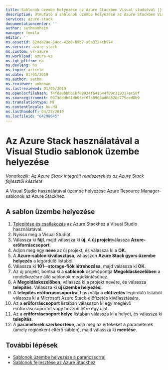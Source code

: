 ```yaml
---
title: Sablonok üzembe helyezése az Azure Stackben Visual studióval |} A Microsoft Docs
description: Útmutató a sablonok üzembe helyezése az Azure Stackben Visual studióval.
services: azure-stack
documentationcenter: ''
author: sethmanheim
manager: femila
editor: ''
ms.assetid: 628da2ae-64cc-42e0-b8b7-a6a3724cb974
ms.service: azure-stack
ms.custom: vs-azure
ms.workload: azure-vs
ms.tgt_pltfrm: na
ms.devlang: na
ms.topic: article
ms.date: 01/05/2019
ms.author: sethm
ms.reviewer: unknown
ms.lastreviewed: 01/05/2019
ms.openlocfilehash: f4fda8bbbb1bf88934f641644f89c319317ec58f
ms.sourcegitcommit: 0973dddb81db03cf07c8966ad66526d775ced8b9
ms.translationtype: MT
ms.contentlocale: hu-HU
ms.lasthandoff: 04/23/2019
ms.locfileid: "64298645"
---
```

# <a name="deploy-templates-in-azure-stack-using-visual-studio"></a>Az Azure Stack használatával a Visual Studio sablonok üzembe helyezése

*Vonatkozik: Az Azure Stack integrált rendszerek és az Azure Stack fejlesztői készlete*

A Visual Studio használatával üzembe helyezése Azure Resource Manager-sablonok az Azure Stackhez.

## <a name="to-deploy-a-template"></a>A sablon üzembe helyezése

1. [Telepítése és csatlakozás](azure-stack-install-visual-studio.md) az Azure Stackhez a Visual Studio használatával.
2. Nyissa meg a Visual Studiót.
3. Válassza ki **fájl**, majd válassza ki **új**. A **új projekt**válassza **Azure-erőforráscsoport**.
4. Adjon meg egy **neve** az új projekt, és válassza ki a **OK**.
5. A **Azure-sablon kiválasztása**, válasszon **Azure Stack gyors üzembe helyezés** a legördülő listából.
6. Válassza ki **101--storage-fiók létrehozása**, majd válassza ki **OK**.
7. Az új projekt, bontsa ki a **sablonok** csomópontja **Megoldáskezelőben** a rendelkezésre álló sablonok megtekintéséhez.
8. A **Megoldáskezelőben**, válassza ki a projekt nevére, és válassza **telepítés**. Válassza ki **új üzembe helyezési**.
9. A **telepítés erőforráscsoportra**, használja a **előfizetés** legördülő listából válassza ki a Microsoft Azure Stack-előfizetés kiválasztására.
10. Az a **erőforráscsoport** listában válasszon ki egy meglévő erőforráscsoportot vagy hozzon létre egy újat.
11. Az a **erőforráscsoport helye** listában válassza ki a helyet, és válassza ki **telepítés**.
12. A **paraméterek szerkesztése**, adja meg az értékeket a paraméterek (amely régiónként eltérő sablon), majd válassza ki **mentése**.

## <a name="next-steps"></a>További lépések

* [Sablonok üzembe helyezése a parancssorral](azure-stack-deploy-template-command-line.md)
* [Sablonok fejlesztése az Azure Stackhez](azure-stack-develop-templates.md)
